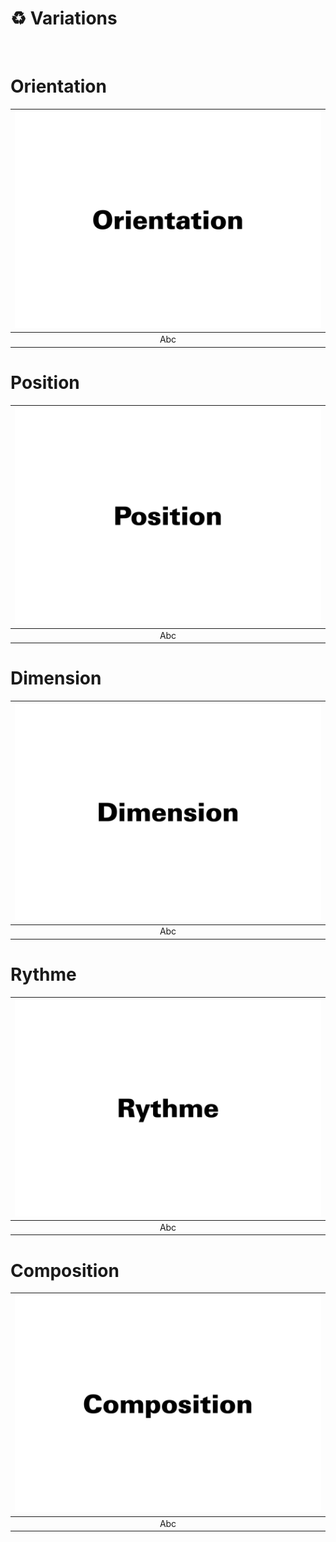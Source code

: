 # ♻️ Variations

<!-- La graphie désigne la manière dont un mot est écrit. Les mots sont des combinaisons de lettres dont la séquence est fixée par des règles orthographiques. Pourtant, il existe une multitude de façons de transmettre le même message selon la graphie choisie. Chaque variante typographique suscite des perceptions différentes chez le lecteur.

→ La graphie du mot correspond à la mélodie -->
  
&nbsp;

# Orientation  

|![](links/Variations2.gif) |
|:---:|
| Abc |

# Position  

|![](links/Variations10.gif) |
|:---:|
| Abc |

# Dimension  

|![](links/Variations18.gif) |
|:---:|
| Abc |

# Rythme  

|![](links/Variations27.gif) |
|:---:|
| Abc |

# Composition  

|![](links/Variations33.gif) |
|:---:|
| Abc |

<!-- ### Sources

- Karl Gerstner, *Kompendium für Alphabeten: Systematik der Schrift*, Sulgen/Frankfurt: Arthur Niggli, 1972 
- Ruedi Rüegg, *Basic Typography: Design with Letters / Typografische Grundlagen mit Schrift*, Zurich: Delta & Spes, 1980  
- Jost Hochuli, *Le détail en typographie*, London: Hyphen Press, 2005 [éd. orig. 1987]   -->


